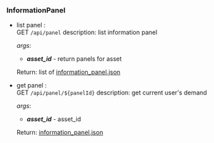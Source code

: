 
### InformationPanel ###  

* list panel :  
    GET `/api/panel`
    description: list information panel
    
    *args*:           
    * ***asset_id*** - return panels for asset 

    Return:  list of [information_panel.json](../model/information_panel.json)

* get panel :  
    GET `/api/panel/${panelId}`
    description: get current user's demand
    
    *args*:           
    * ***asset_id*** - asset_id 

    Return:   [information_panel.json](../model/information_panel.json)


 